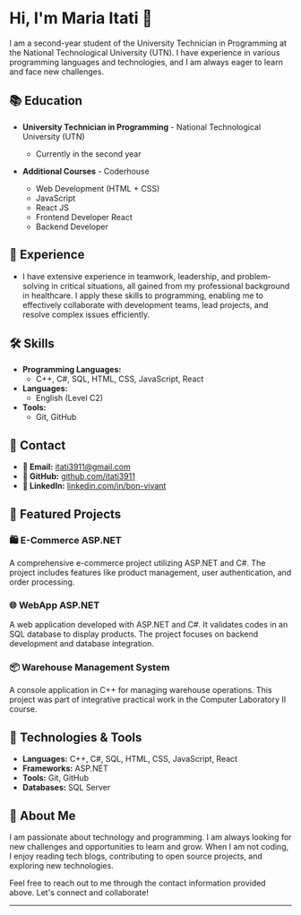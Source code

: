
# Hi, I'm Maria Itati 👋

I am a second-year student of the University Technician in Programming at the National Technological University (UTN). I have experience in various programming languages and technologies, and I am always eager to learn and face new challenges.

## 📚 Education

- **University Technician in Programming** - National Technological University (UTN)
  - Currently in the second year

- **Additional Courses** - Coderhouse
  - Web Development (HTML + CSS)
  - JavaScript
  - React JS
  - Frontend Developer React
  - Backend Developer

## 💼 Experience

- I have extensive experience in teamwork, leadership, and problem-solving in critical situations, all gained from my professional background in healthcare. I apply these skills to programming, enabling me to effectively collaborate with development teams, lead projects, and resolve complex issues efficiently.

## 🛠️ Skills

- **Programming Languages:**
  - C++, C#, SQL, HTML, CSS, JavaScript, React
- **Languages:**
  - English (Level C2)
- **Tools:**
  - Git, GitHub

## 💬 Contact

- **📧 Email:** [itati3911@gmail.com](mailto:itati3911@gmail.com)
- **🐙 GitHub:** [github.com/itati3911](https://github.com/itati3911)
- **🔗 LinkedIn:** [linkedin.com/in/bon-vivant](https://www.linkedin.com/in/bon-vivant)


## 🌟 Featured Projects

### 🛍️ E-Commerce ASP.NET
A comprehensive e-commerce project utilizing ASP.NET and C#. The project includes features like product management, user authentication, and order processing.

### 🌐 WebApp ASP.NET
A web application developed with ASP.NET and C#. It validates codes in an SQL database to display products. The project focuses on backend development and database integration.

### 📦 Warehouse Management System
A console application in C++ for managing warehouse operations. This project was part of integrative practical work in the Computer Laboratory II course.

## 🔧 Technologies & Tools

- **Languages:** C++, C#, SQL, HTML, CSS, JavaScript, React
- **Frameworks:** ASP.NET
- **Tools:** Git, GitHub
- **Databases:** SQL Server

## 🚀 About Me

I am passionate about technology and programming. I am always looking for new challenges and opportunities to learn and grow. When I am not coding, I enjoy reading tech blogs, contributing to open source projects, and exploring new technologies.

Feel free to reach out to me through the contact information provided above. Let's connect and collaborate!

---





<!--
**itati3911/itati3911** is a ✨ _special_ ✨ repository because its `README.md` (this file) appears on your GitHub profile.

Here are some ideas to get you started:

- 🔭 I’m currently working on ...
- 🌱 I’m currently learning ...
- 👯 I’m looking to collaborate on ...
- 🤔 I’m looking for help with ...
- 💬 Ask me about ...
- 📫 How to reach me: ...
- 😄 Pronouns: ...
- ⚡ Fun fact: ...
-->
